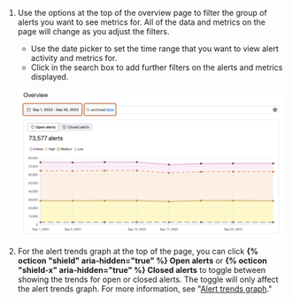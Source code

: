 1. Use the options at the top of the overview page to filter the group of alerts you want to see metrics for. All of the data and metrics on the page will change as you adjust the filters.
   * Use the date picker to set the time range that you want to view alert activity and metrics for.
   * Click in the search box to add further filters on the alerts and metrics displayed.

    ![Screenshot of the overview page in security overview. Filtering options are outlined in dark orange, including the date picker and search field.](/assets/images/help/security-overview/security-overview-dashboard-filters.png)

1. For the alert trends graph at the top of the page, you can click **{% octicon "shield" aria-hidden="true"  %} Open alerts** or **{% octicon "shield-x" aria-hidden="true"  %} Closed alerts** to toggle between showing the trends for open or closed alerts. The toggle will only affect the alert trends graph. For more information, see "[Alert trends graph](#alert-trends-graph)."
